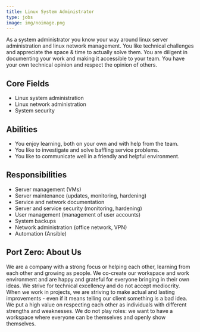 ```yaml
---
title: Linux System Administrator
type: jobs
image: img/noimage.png
---
```


As a system administrator you know your way around linux server administration
and linux network management. You like technical challenges and appreciate the
space & time to actually solve them. You are diligent in documenting your work
and making it accessible to your team. You have your own technical opinion and
respect the opinion of others.

## Core Fields

* Linux system administration
* Linux network administration
* System security

## Abilities

* You enjoy learning, both on your own and with help from the team.
* You like to investigate and solve baffling service problems.
* You like to communicate well in a friendly and helpful environment.

## Responsibilities

* Server management (VMs)
* Server maintenance (updates, monitoring, hardening)
* Service and network documentation
* Server and service security (monitoring, hardening)
* User management (management of user accounts)
* System backups
* Network administration (office network, VPN)
* Automation (Ansible)

## Port Zero: About Us

We are a company with a strong focus or helping each other, learning from each
other and growing as people. We co-create our workspace and work environment and
are happy and grateful for everyone bringing in their own ideas. We strive for
technical excellency and do not accept mediocrity. When we work in projects, we
are striving to make actual and lasting improvements - even if it means telling
our client something is a bad idea. We put a high value on respecting each other
as individuals with different strengths and weaknesses. We do not play roles: we
want to have a workspace where everyone can be themselves and openly show
themselves.
